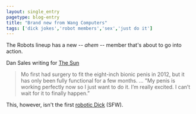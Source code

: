 ```yaml
---
layout: single_entry
pagetype: blog-entry
title: "Brand new from Wang Computers"
tags: ['dick jokes','robot members','sex','just do it']
---
```

The Robots lineup has a new -- _ahem_ -- member  that's about to go into action.

Dan Sales writing for [The Sun][1]

>Mo first had surgery to fit the eight-inch bionic penis in 2012, but it has only been fully functional for a few months. ... "My penis is working perfectly now so I just want to do it. I’m really excited. I can’t wait for it to finally happen.”

This, however, isn't the first [robotic Dick][2] (SFW).

[1]:http://www.news.com.au/lifestyle/relationships/sex/willy-do-it-man-with-bionic-penis-to-finally-lose-his-virginity-at-43/news-story/16671bb9507d08de5501759244937207
[2]:https://www.youtube.com/watch?v=sJ930zzYxl8
